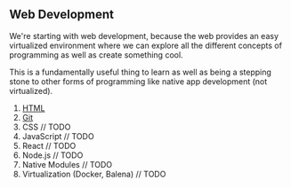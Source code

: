 ## Web Development

We're starting with web development, because the web provides an easy virtualized environment where we can explore all the different concepts of programming as well as create something cool.

This is a fundamentally useful thing to learn as well as being a stepping stone to other forms of programming like native app development (not virtualized).

1. [HTML](html)
1. [Git](git)
1. CSS // TODO
1. JavaScript // TODO
1. React // TODO
1. Node.js // TODO
1. Native Modules // TODO
1. Virtualization (Docker, Balena) // TODO
